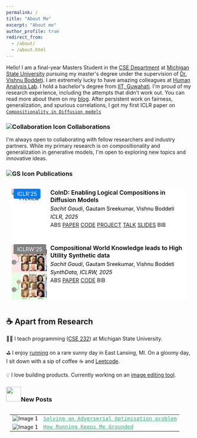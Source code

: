 ```yaml
---
permalink: /
title: "About Me"
excerpt: "About me"
author_profile: true
redirect_from: 
  - /about/
  - /about.html
---
```

Hello! I am a final-year Masters Student in the [CSE Department](http://www.cse.msu.edu) at [Michigan State University](http://www.msu.edu/) pursuing my master's degree under the supervision of [Dr. Vishnu Boddeti](http://vishnu.boddeti.net/).  I am extremely lucky to have amazing colleagues at [Human Analysis Lab](https://hal.cse.msu.edu/). I hold a bachelor's degree from [IIT, Guwahati](https://www.iitg.ac.in/). I'm proud of my research experience, including the attempts that didn’t work out. You can read more about them on my [blog](https://sachit3022.github.io/blog/). After persistent work on fairness, generalization, and spurious correlations, I got my first ICLR paper on <a href="javascript:void(0)" onclick="scrollToSection('pub')">``Compositionality in Diffusion models``</a> 
<h3>
  <img src="images/collaboration.png" width="40" height="40" alt="Collaboration Icon"> Collaborations
</h3>


<p>I'm always open to collaborating with fellow researchers and industry partners. While my primary research is on compositionality and generalization in generative models, I'm open to exploring new topics and innovative ideas.</p>

<h3 id='pub'>
  <img src="images/gs.png" width="40" height="40" alt="GS Icon"> Publications
</h3>


<style>
  .hidden {
    display: none;
  }
</style>

<ol style="list-style: none; margin: 0; padding: 15px; font-size: 0.9rem;">
  <!-- First List Item -->
  <li>
    <div style="display: flex; align-items: stretch; background-color: #ffffff; color: #000000;">
      <!-- Image Container (20%) -->
      <div style="flex: 0 0 20%; position: relative; text-align: center; height: 150px; margin: 0; align-self: flex-start;">
        <!-- Badge over the image -->
        <div style="position: absolute; top: 5px; left: 5px;">
          <abbr class="badge badge-info" style="background-color: #007bff; color: #fff; padding: 5px 10px; border-radius: 4px;">
            ICLR'25
          </abbr>
        </div>
        <!-- Image resized evenly and cropped from the center -->
        <img
          src="files/CoInD.png"
          alt="Paper Preview"
          style="width: 100%; height: 100%; object-fit: cover; object-position: center; display: block; margin: 0;"
          class="teaser img-fluid"
        >
      </div>
      <!-- Text Container (80%) -->
      <div style="flex: 0 0 80%; padding: 0 10px;">
        <!-- Title -->
        <div class="title" style="font-size: 1.0rem; font-weight: 600; margin-bottom: 5px;">
          CoInD: Enabling Logical Compositions in Diffusion Models
        </div>
        <!-- Authors -->
        <div class="author" style="margin-bottom: 5px;">
          <em>Sachit Gaudi</em>, Gautam Sreekumar, Vishnu Boddeti
        </div>
        <!-- Periodical -->
        <div class="periodical" style="margin-bottom: 5px;">
          <em>ICLR, 2025</em>
        </div>
        <!-- Links/Buttons -->
        <div class="links" style="margin-bottom: 5px;">
          <a class="btn btn-sm btn-outline-dark mr-2" role="button" onclick="toggleAbstract(this)">ABS</a>
          <a
            href="https://openreview.net/forum?id=cCRlEvjrx4"
            class="btn btn-sm btn-outline-dark mr-2"
            role="button"
            target="_blank" rel="noopener noreferrer"
          >PAPER</a>
          <a
            href="https://github.com/sachit3022/compositional-generation"
            class="btn btn-sm btn-outline-dark"
            role="button"
            target="_blank" rel="noopener noreferrer"
          >CODE</a>
          <a
            href="https://sachit3022.github.io/logical-compositionality"
            class="btn btn-sm btn-outline-dark"
            role="button"
            target="_blank" rel="noopener noreferrer"
          >PROJECT</a>
          <a
            href="https://recorder-v3.slideslive.com/#/share?share=99828&s=1c3f035f-c4a3-48c1-9fd0-18e51bc20688"
            class="btn btn-sm btn-outline-dark"
            role="button"
            target="_blank" rel="noopener noreferrer"
          >TALK</a>
          <a
            href="https://docs.google.com/presentation/d/19MsAOjIaoSHO3evMQzvNE7y8CHiO95k3u_J2cskNy-0/edit?usp=sharing"
            class="btn btn-sm btn-outline-dark"
            role="button"
            target="_blank" rel="noopener noreferrer"
          >SLIDES</a>
          <a class="btn btn-sm btn-outline-dark mr-2" role="button" onclick="toggleBib(this)">BIB</a>
        </div>
        <!-- Hidden Abstract -->
        <div id="abstract" class="abstract hidden" style="font-size: 0.85rem; line-height: 1.5; border-top: 1px solid #ddd; padding-top: 10px;">
          <p>
            How can we learn generative models to sample data with arbitrary logical compositions of statistically independent attributes? The prevailing solution is to sample from distributions expressed as a composition of attributes' conditional marginal distributions under the assumption that they are statistically independent. This paper shows that standard conditional diffusion models violate this assumption, even when all attribute compositions are observed during training. And, this violation is significantly more severe when only a subset of the compositions is observed. We propose CoInD to address this problem. It explicitly enforces statistical independence between the conditional marginal distributions by minimizing Fisher’s divergence between the joint and marginal distributions. The theoretical advantages of CoInD are reflected in both qualitative and quantitative experiments, demonstrating a significantly more faithful and controlled generation of samples for arbitrary logical compositions of attributes. The benefit is more pronounced for scenarios that current solutions relying on the assumption of conditionally independent marginals struggle with, namely, logical compositions involving the NOT operation and when only a subset of compositions are observed during training.
          </p>
        </div>
        <!-- Hidden BibTeX -->
        <div id="bib" class="bib hidden" style="font-size: 0.85rem; line-height: 1.5; border-top: 1px solid #ddd; padding-top: 10px;">
          <p>
            @inproceedings{gaudi2025coind,<br>
            &nbsp;&nbsp;title={CoInD: Enabling Logical Compositions in Diffusion Models},<br>
            &nbsp;&nbsp;author={Sachit Gaudi and Gautam Sreekumar and Vishnu Boddeti},<br>
            &nbsp;&nbsp;booktitle={The Thirteenth International Conference on Learning Representations},<br>
            &nbsp;&nbsp;year={2025},<br>
            &nbsp;&nbsp;url={https://openreview.net/forum?id=cCRlEvjrx4}<br>
            }
          </p>
        </div>
      </div>
    </div>
  </li>

  <!-- Second List Item (Duplicate) -->
  <li>
    <div style="display: flex; align-items: stretch; background-color: #ffffff; color: #000000;">
      <!-- Image Container (20%) -->
      <div style="flex: 0 0 20%; position: relative; text-align: center; height: 150px; margin: 0; align-self: flex-start;">
        <!-- Badge over the image -->
        <div style="position: absolute; top: 5px; left: 5px;">
          <abbr class="badge badge-info" style="background-color: #808080; color: #fff; padding: 5px 10px; border-radius: 4px;">
            ICLRW'25
          </abbr>
        </div>
        <!-- Image resized evenly and cropped from the center -->
        <img
          src="assets/images/compose.pdf"
          alt="Paper Preview"
          style="width: 100%; height: 100%; object-fit: cover; object-position: center; display: block; margin: 0;"
          class="teaser img-fluid"
        >
      </div>
      <!-- Text Container (80%) -->
      <div style="flex: 0 0 80%; padding: 0 10px;">
        <!-- Title -->
        <div class="title" style="font-size: 1.0rem; font-weight: 600; margin-bottom: 5px;">
          	Compositional World Knowledge leads to High Utility Synthetic data
        </div>
        <!-- Authors -->
        <div class="author" style="margin-bottom: 5px;">
          <em>Sachit Gaudi</em>, Gautam Sreekumar, Vishnu Boddeti
        </div>
        <!-- Periodical -->
        <div class="periodical" style="margin-bottom: 5px;">
          <em>SynthData, ICLRW, 2025</em>
        </div>
        <!-- Links/Buttons -->
        <div class="links" style="margin-bottom: 5px;">
          <a class="btn btn-sm btn-outline-dark mr-2" role="button" onclick="toggleAbstract(this)">ABS</a>
          <a
            href="https://openreview.net/forum?id=e9i1Frx5Kc"
            class="btn btn-sm btn-outline-dark mr-2"
            role="button"
            target="_blank" rel="noopener noreferrer"
          >PAPER</a>
          <a
            href="https://github.com/sachit3022/compositional-generation"
            class="btn btn-sm btn-outline-dark"
            role="button"
            target="_blank" rel="noopener noreferrer"
          >CODE</a>
          <a class="btn btn-sm btn-outline-dark mr-2" role="button" onclick="toggleBib(this)">BIB</a>
        </div>
        <!-- Hidden Abstract -->
        <div id="abstract" class="abstract hidden" style="font-size: 0.85rem; line-height: 1.5; border-top: 1px solid #ddd; padding-top: 10px;">
          <p>
            Machine learning systems struggle with robustness, under subpopulation shifts. This problem becomes especially pronounced in scenarios where only a subset of attribute combinations is observed during training—a severe form of subpopulation shift, referred as compositional shift. To address this problem, we ask the following question: Can we improve the robustness by training on synthetic data, spanning all possible attribute combinations? We first show that training of conditional diffusion models on limited data lead to incorrect underlying distribution. Therefore, synthetic data sampled from such models will result in unfaithful samples and does not lead to improve performance of downstream machine learning systems. To address this problem, we propose COIND to reflect the compositional nature of the world by enforcing conditional independence through minimizing Fisher’s divergence between joint and marginal distributions. We demonstrate that synthetic data generated by COIND is faithful and this translates to state-of-the-art worst-group accuracy on compositional shift tasks on CelebA.
          </p>
        </div>
        <!-- Hidden BibTeX -->
        <div id="bib" class="bib hidden" style="font-size: 0.85rem; line-height: 1.5; border-top: 1px solid #ddd; padding-top: 10px;">
          <p>
            @inproceedings{
                  gaudi2025compositional,
                  title={Compositional World Knowledge leads to High Utility Synthetic data},
                  author={Sachit Gaudi and Gautam Sreekumar and Vishnu Boddeti},
                  booktitle={Will Synthetic Data Finally Solve the Data Access Problem?},
                  year={2025},
                  url={https://openreview.net/forum?id=e9i1Frx5Kc}
            }
          </p>
        </div>
      </div>
    </div>
  </li>
</ol>


<script>
  function toggleAbstract(button) {
    const listItem = button.closest('li');
    const abstract = listItem.querySelector('.abstract');
    if (abstract) {
      abstract.classList.toggle('hidden');
    }
  }

  function toggleBib(button) {
    const listItem = button.closest('li');
    const bib = listItem.querySelector('.bib');
    if (bib) {
      bib.classList.toggle('hidden');
    }
  }
</script>





## ☕  Apart from Research

🧑‍🏫 I teach programming ([CSE 232](https://sachit3022.github.io/teaching/2023-fall)) at Michigan State University. 

⛳  I enjoy [running](https://sachit3022.github.io/other-blog/posts/running/ ) on a rare sunny day in East Lansing, MI. On a gloomy day, I sit down with a sip of coffee ☕ and [Leetcode](https://leetcode.com/u/sachit3022/).  

💡 I love building products. Currently working on an [image editing tool](https://sachit3022.github.io/other-blog/posts/product/).





<h3><img src="https://sachit3022.github.io/images/image.png" width="40" height="40">New Posts</h3>

<div style="display: flex; align-items: left;">
<div style="margin-left: 10px;">
<table style="border: none;">
<tr style="border: none;">
    <td style="border: none;"><img src="https://sachit3022.github.io/other-blog/posts/adv_opt/IMG_894ED9BDAD53-1.jpeg" alt="Image 1" width="75" height="75"> 
</td>
    <td style="border: none; color:red; font-family:Monospace; font-size:1.0em;"> <a href="https://sachit3022.github.io/other-blog/posts/adv_opt/ " style="color:#36AE7C;"> Solving an Adverserial Optimisation problem
</a>  </td>
</tr >
<tr style="border: none;">
    <td style="border: none; "><img src="../images/image-1.png" alt="Image 1" width="75" height="75"></td>
    <td style="border: none; font-family:Monospace; font-size:1.0em "> <a href="https://sachit3022.github.io/other-blog/posts/running/ " style="color:#36AE7C;">How Running Keeps Me Grounded</a>  </td>
</tr >

</table>
</div>
</div>


<script>
  function scrollToSection(sectionId) {
    var element = document.getElementById(sectionId);
    if (element) {
      element.scrollIntoView({ behavior: 'smooth' });
    }
  }
</script>
